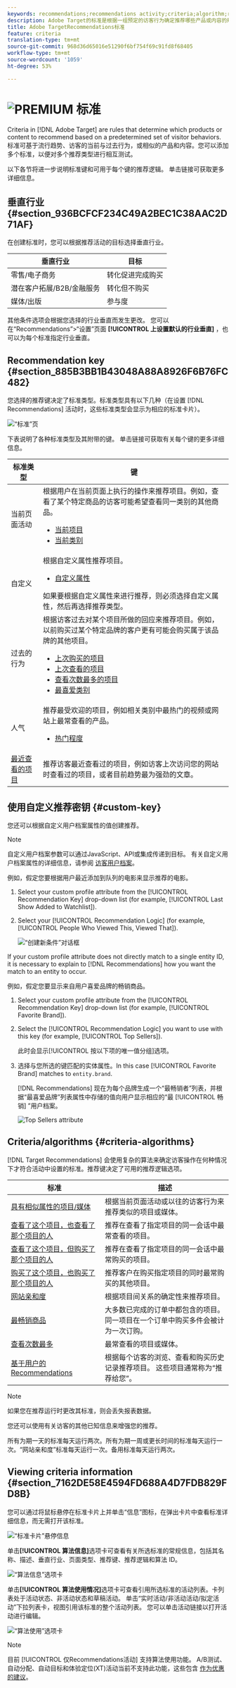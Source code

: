 ```yaml
---
keywords: recommendations;recommendations activity;criteria;algorithm;recommendation key;custom key;industry vertical;retail;eccommerce;lead generation;b2b;financial services;media;publishing
description: Adobe Target的标准是根据一组预定的访客行为确定推荐哪些产品或内容的规则。
title: Adobe TargetRecommendations标准
feature: criteria
translation-type: tm+mt
source-git-commit: 968d36d65016e51290f6bf754f69c91fd8f68405
workflow-type: tm+mt
source-wordcount: '1059'
ht-degree: 53%

---
```



# ![PREMIUM](/help/assets/premium.png) 标准 

Criteria in [!DNL Adobe Target] are rules that determine which products or content to recommend based on a predetermined set of visitor behaviors. 标准可基于流行趋势、访客的当前与过去行为，或相似的产品和内容。您可以添加多个标准，以便对多个推荐类型进行相互测试。

以下各节将进一步说明标准键和可用于每个键的推荐逻辑。 单击链接可获取更多详细信息。

## 垂直行业 {#section_936BCFCF234C49A2BEC1C38AAC2D71AF}

在创建标准时，您可以根据推荐活动的目标选择垂直行业。

| 垂直行业 | 目标 |
|--- |--- |
| 零售/电子商务 | 转化促进完成购买 |
| 潜在客户拓展/B2B/金融服务 | 转化但不购买 |
| 媒体/出版 | 参与度 |

其他条件选项会根据您选择的行业垂直而发生更改。 您可以在“Recommendations”>“设置”页面 **[!UICONTROL 上设置默认的行业垂直]** ，也可以为每个标准指定行业垂直。

## Recommendation key {#section_885B3BB1B43048A88A8926F6B76FC482}

您选择的推荐键决定了标准类型。标准类型具有以下几种（在设置 [!DNL Recommendations] 活动时，这些标准类型会显示为相应的标准卡片）。

![“标准”页](/help/c-recommendations/c-algorithms/assets/criteria-page.png)

下表说明了各种标准类型及其附带的键。 单击链接可获取有关每个键的更多详细信息。

| 标准类型 | 键 |
|--- |--- |
| 当前页面活动 | 根据用户在当前页面上执行的操作来推荐项目。例如，查看了某个特定商品的访客可能希望查看同一类别的其他商品。<ul><li>[当前项目](/help/c-recommendations/c-algorithms/base-the-recommendation-on-a-recommendation-key.md#current-item)</li><li>[当前类别 ](/help/c-recommendations/c-algorithms/base-the-recommendation-on-a-recommendation-key.md#current-category)</li></ul> |
| 自定义 | 根据自定义属性推荐项目。<ul><li>[自定义属性](/help/c-recommendations/c-algorithms/base-the-recommendation-on-a-recommendation-key.md#custom)</li></ul>如果要根据自定义属性来进行推荐，则必须选择自定义属性，然后再选择推荐类型。 |
| 过去的行为 | 根据访客过去对某个项目所做的回应来推荐项目。例如，以前购买过某个特定品牌的客户更有可能会购买属于该品牌的其他项目。<ul><li>[上次购买的项目](/help/c-recommendations/c-algorithms/base-the-recommendation-on-a-recommendation-key.md#last-purchased)</li><li>[上次查看的项目](/help/c-recommendations/c-algorithms/base-the-recommendation-on-a-recommendation-key.md#last-viewed)</li><li>[查看次数最多的项目](/help/c-recommendations/c-algorithms/base-the-recommendation-on-a-recommendation-key.md#most-viewed-logic)</li><li>[最喜爱类别](/help/c-recommendations/c-algorithms/base-the-recommendation-on-a-recommendation-key.md#favorite-category)</li></ul> |
| 人气 | 推荐最受欢迎的项目，例如相关类别中最热门的视频或网站上最常查看的产品。<ul><li>[热门程度](/help/c-recommendations/c-algorithms/base-the-recommendation-on-a-recommendation-key.md#popularity)</li></ul> |
| [最近查看的项目](/help/c-recommendations/c-algorithms/base-the-recommendation-on-a-recommendation-key.md#recently-viewed) | 推荐访客最近查看过的项目，例如访客上次访问您的网站时查看过的项目，或者目前趋势最为强劲的文章。 |

## 使用自定义推荐密钥 {#custom-key}

您还可以根据自定义用户档案属性的值创建推荐。

>[!NOTE]
>
>自定义用户档案参数可以通过JavaScript、API或集成传递到目标。 有关自定义用户档案属性的详细信息，请参阅 [访客用户档案](/help/c-target/c-visitor-profile/visitor-profile.md)。

例如，假定您要根据用户最近添加到队列的电影来显示推荐的电影。

1. Select your custom profile attribute from the [!UICONTROL Recommendation Key] drop-down list (for example, [!UICONTROL Last Show Added to Watchlist]).

1. Select your [!UICONTROL Recommendation Logic] (for example, [!UICONTROL People Who Viewed This, Viewed That]).

   ![“创建新条件”对话框](/help/c-recommendations/c-algorithms/assets/custom-key1.png)

If your custom profile attribute does not directly match to a single entity ID, it is necessary to explain to [!DNL Recommendations] how you want the match to an entity to occur.

例如，假定您要显示来自用户喜爱品牌的畅销商品。

1. Select your custom profile attribute from the [!UICONTROL Recommendation Key] drop-down list (for example, [!UICONTROL Favorite Brand]).

1. Select the [!UICONTROL Recommendation Logic] you want to use with this key (for example, [!UICONTROL Top Sellers]).

   此时会显示[!UICONTROL 按以下项的唯一值分组]选项。

1. 选择与您所选的键匹配的实体属性。In this case [!UICONTROL Favorite Brand] matches to `entity.brand`.

   [!DNL Recommendations] 现在为每个品牌生成一个“最畅销者”列表，并根据“最喜爱品牌”列表属性中存储的值向用户显示相应的“最 [!UICONTROL 畅销] ”用户档案。

   ![Top Sellers attribute](/help/c-recommendations/c-algorithms/assets/custom-key2.png)

## Criteria/algorithms {#criteria-algorithms}

[!DNL Target Recommendations] 会使用复杂的算法来确定访客操作在何种情况下才符合活动中设置的标准。推荐键决定了可用的推荐逻辑选项。

| 标准 | 描述 |
|--- |--- |
| [具有相似属性的项目/媒体](/help/c-recommendations/c-algorithms/base-the-recommendation-on-a-recommendation-key.md#similar-attributes) | 根据当前页面活动或以往的访客行为来推荐类似的项目或媒体。 |
| [查看了这个项目，也查看了那个项目的人](/help/c-recommendations/c-algorithms/base-the-recommendation-on-a-recommendation-key.md#viewed-viewed) | 推荐在查看了指定项目的同一会话中最常查看的项目。 |
| [查看了这个项目，但购买了那个项目的人](/help/c-recommendations/c-algorithms/base-the-recommendation-on-a-recommendation-key.md#viewed-bought) | 推荐在查看了指定项目的同一会话中最常购买的项目。 |
| [购买了这个项目，也购买了那个项目的人](/help/c-recommendations/c-algorithms/base-the-recommendation-on-a-recommendation-key.md#bought-bought) | 推荐客户在购买指定项目的同时最常购买的其他项目。 |
| [网站亲和度](/help/c-recommendations/c-algorithms/base-the-recommendation-on-a-recommendation-key.md#site-affinity) | 根据项目间关系的确定性来推荐项目。 |
| [最畅销商品](/help/c-recommendations/c-algorithms/base-the-recommendation-on-a-recommendation-key.md#top-sellers) | 大多数已完成的订单中都包含的项目。同一项目在一个订单中购买多件会被计为一次订购。 |
| [查看次数最多](/help/c-recommendations/c-algorithms/base-the-recommendation-on-a-recommendation-key.md#most-viewed) | 最常查看的项目或媒体。 |
| [基于用户的Recommendations](/help/c-recommendations/c-algorithms/base-the-recommendation-on-a-recommendation-key.md#user-based) | 根据每个访客的浏览、查看和购买历史记录推荐项目。 这些项目通常称为“推荐给您”。 |

>[!NOTE]
>
>如果您在推荐运行时更改其标准，则会丢失报表数据。

您还可以使用有关访客的其他已知信息来增强您的推荐。

所有为期一天的标准每天运行两次。所有为期一周或更长时间的标准每天运行一次。“网站亲和度”标准每天运行一次。备用标准每天运行两次。

## Viewing criteria information {#section_7162DE58E4594FD688A4D7FDB829FD8B}

您可以通过将鼠标悬停在标准卡片上并单击“信息”图标，在弹出卡片中查看标准详细信息，而无需打开该标准。

![“标准卡片”悬停信息](/help/c-recommendations/c-algorithms/assets/criteria_hover.png)

单击&#x200B;**[!UICONTROL 算法信息]**&#x200B;选项卡可查看有关所选标准的常规信息，包括其名称、描述、垂直行业、页面类型、推荐键、推荐逻辑和算法 ID。

![“算法信息”选项卡](/help/c-recommendations/c-algorithms/assets/criteria_info.png)

单击&#x200B;**[!UICONTROL 算法使用情况]**&#x200B;选项卡可查看引用所选标准的活动列表。卡列表处于活动状态、非活动状态和草稿活动。 单击“实时活动/非活动活动/拟定活动”下拉列表卡，视图引用该标准的整个活动列表。 您可以单击活动链接以打开活动进行编辑。

![“算法使用”选项卡](/help/c-recommendations/c-algorithms/assets/criteria_usage.png)

>[!NOTE]
>
>目前 [!UICONTROL 仅Recommendations活动] 支持算法使用功能。 A/B测试、自动分配、自动目标和体验定位(XT)活动当前不支持此功能，这些包含 [作为优惠的建议](/help/c-recommendations/recommendations-as-an-offer.md)。
